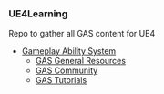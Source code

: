### **UE4Learning**
Repo to gather all GAS content for UE4

- [Gameplay Ability System](#Gameplay-Ability-System)
  - [GAS General Resources](#GAS-General-Resources)
  - [GAS Community](#GAS-Community)
  - [GAS Tutorials](#Gas-Tutorials)
